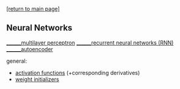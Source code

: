 [[return to main page]](../../../README.md)

## Neural Networks
[______multilayer perceptron](../MLP/docs/mlp.md)
[______recurrent neural networks (RNN)](rnn.md)
[______autoencoder](../autoencoder/docs/autoencoder.md)

general:
- [activation functions](../general/docs/activation_functions.md) (+corresponding derivatives)
- [weight initializers](../general/docs/weight_init.md)